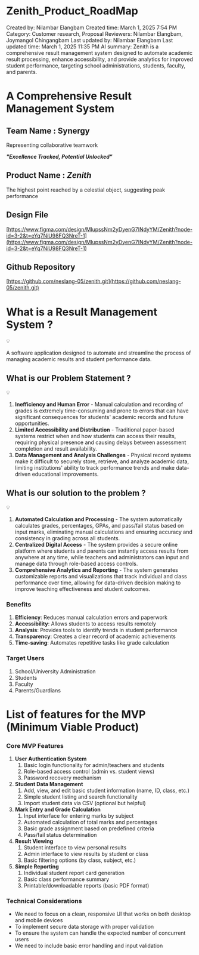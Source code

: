 # Zenith_Product_RoadMap

Created by: Nilambar Elangbam
Created time: March 1, 2025 7:54 PM
Category: Customer research, Proposal
Reviewers: Nilambar Elangbam, Joymangol Chingangbam
Last updated by: Nilambar Elangbam
Last updated time: March 1, 2025 11:35 PM
AI summary: Zenith is a comprehensive result management system designed to automate academic result processing, enhance accessibility, and provide analytics for improved student performance, targeting school administrations, students, faculty, and parents.

# A Comprehensive Result Management System

## Team Name : Synergy

Representing collaborative teamwork

***"Excellence Tracked, Potential Unlocked"***

## Product Name : ***Zenith***

The highest point reached by a celestial object, suggesting peak performance

## Design File

[https://www.figma.com/design/MlupssNm2yDyenG7INdyYM/Zenith?node-id=3-2&t=eYq7NiU98FQ3NreT-1](https://www.figma.com/design/MlupssNm2yDyenG7INdyYM/Zenith?node-id=3-2&t=eYq7NiU98FQ3NreT-1)

## Github Repository

[https://github.com/neslang-05/zenith.git](https://github.com/neslang-05/zenith.git)

# What is a Result Management System ?

<aside>
💡

A software application designed to automate and streamline the process of managing academic results and student performance data. 

</aside>

## What is our Problem Statement ?

<aside>
💡

1. **Inefficiency and Human Error** - Manual calculation and recording of grades is extremely time-consuming and prone to errors that can have significant consequences for students' academic records and future opportunities.
2. **Limited Accessibility and Distribution** - Traditional paper-based systems restrict when and how students can access their results, requiring physical presence and causing delays between assessment completion and result availability.
3. **Data Management and Analysis Challenges** - Physical record systems make it difficult to securely store, retrieve, and analyze academic data, limiting institutions' ability to track performance trends and make data-driven educational improvements.
</aside>

## What is our solution to the problem ?

<aside>
💡

1. **Automated Calculation and Processing** - The system automatically calculates grades, percentages, GPAs, and pass/fail status based on input marks, eliminating manual calculations and ensuring accuracy and consistency in grading across all students.
2. **Centralized Digital Access** - The system provides a secure online platform where students and parents can instantly access results from anywhere at any time, while teachers and administrators can input and manage data through role-based access controls.
3. **Comprehensive Analytics and Reporting** - The system generates customizable reports and visualizations that track individual and class performance over time, allowing for data-driven decision making to improve teaching effectiveness and student outcomes.
</aside>

### Benefits

1. **Efficiency**: Reduces manual calculation errors and paperwork
2. **Accessibility**: Allows students to access results remotely
3. **Analysis**: Provides tools to identify trends in student performance
4. **Transparency**: Creates a clear record of academic achievements
5. **Time-saving**: Automates repetitive tasks like grade calculation

### Target Users

1. School/University Administration 
2. Students
3. Faculty
4. Parents/Guardians

# List of features for the MVP (Minimum Viable Product)

### Core MVP Features

1. **User Authentication System**
    1. Basic login functionality for admin/teachers and students
    2. Role-based access control (admin vs. student views)
    3. Password recovery mechanism
2. **Student Data Management**
    1. Add, view, and edit basic student information (name, ID, class, etc.)
    2. Simple student listing and search functionality
    3. Import student data via CSV (optional but helpful)
3. **Mark Entry and Grade Calculation**
    1. Input interface for entering marks by subject
    2. Automated calculation of total marks and percentages
    3. Basic grade assignment based on predefined criteria
    4. Pass/fail status determination
4. **Result Viewing**
    1. Student interface to view personal results
    2. Admin interface to view results by student or class
    3. Basic filtering options (by class, subject, etc.)
5. **Simple Reporting**
    1. Individual student report card generation
    2. Basic class performance summary
    3. Printable/downloadable reports (basic PDF format)

### Technical Considerations

- We need to focus on a clean, responsive UI that works on both desktop and mobile devices
- To implement secure data storage with proper validation
- To ensure the system can handle the expected number of concurrent users
- We need to include basic error handling and input validation